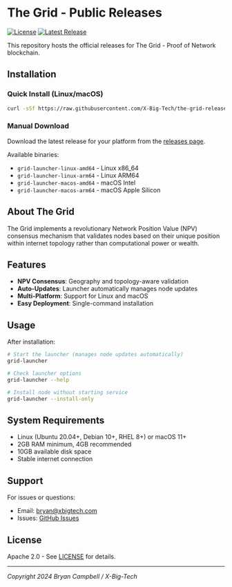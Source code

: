 # The Grid - Public Releases

[![License](https://img.shields.io/badge/license-Apache%202.0-blue.svg)](LICENSE)
[![Latest Release](https://img.shields.io/github/v/release/X-Big-Tech/the-grid-releases)](https://github.com/X-Big-Tech/the-grid-releases/releases/latest)

This repository hosts the official releases for The Grid - Proof of Network blockchain.

## Installation

### Quick Install (Linux/macOS)

```bash
curl -sSf https://raw.githubusercontent.com/X-Big-Tech/the-grid-releases/main/install.sh | sh
```

### Manual Download

Download the latest release for your platform from the [releases page](https://github.com/X-Big-Tech/the-grid-releases/releases).

Available binaries:
- `grid-launcher-linux-amd64` - Linux x86_64
- `grid-launcher-linux-arm64` - Linux ARM64
- `grid-launcher-macos-amd64` - macOS Intel
- `grid-launcher-macos-arm64` - macOS Apple Silicon

## About The Grid

The Grid implements a revolutionary Network Position Value (NPV) consensus mechanism that validates nodes based on their unique position within internet topology rather than computational power or wealth.

## Features

- **NPV Consensus**: Geography and topology-aware validation
- **Auto-Updates**: Launcher automatically manages node updates
- **Multi-Platform**: Support for Linux and macOS
- **Easy Deployment**: Single-command installation

## Usage

After installation:

```bash
# Start the launcher (manages node updates automatically)
grid-launcher

# Check launcher options
grid-launcher --help

# Install node without starting service
grid-launcher --install-only
```

## System Requirements

- Linux (Ubuntu 20.04+, Debian 10+, RHEL 8+) or macOS 11+
- 2GB RAM minimum, 4GB recommended
- 10GB available disk space
- Stable internet connection

## Support

For issues or questions:
- Email: bryan@xbigtech.com
- Issues: [GitHub Issues](https://github.com/X-Big-Tech/the-grid-releases/issues)

## License

Apache 2.0 - See [LICENSE](LICENSE) for details.

---
*Copyright 2024 Bryan Campbell / X-Big-Tech*
